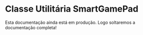 # Classe Utilitária SmartGamePad

Esta documentação ainda está em produção. Logo soltaremos a documentação completa!